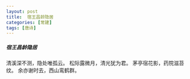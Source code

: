 ```yaml
---
layout: post
title:  宿王昌龄隐居
categories: [常建]
tags: [唐诗]
---
```


##### 宿王昌龄隐居


清溪深不测，隐处唯孤云。
松际露微月，清光犹为君。
茅亭宿花影，药院滋苔纹。
余亦谢时去，西山鸾鹤群。
















